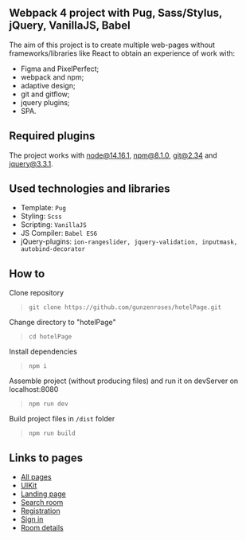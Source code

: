 ## Webpack 4 project with Pug, Sass/Stylus, jQuery, VanillaJS, Babel

The aim of this project is to create multiple web-pages without frameworks/libraries like React to obtain an experience of work with:

- Figma and PixelPerfect;
- webpack and npm;
- adaptive design;
- git and gitflow;
- jquery plugins;
- SPA.

## Required plugins

The project works with node@14.16.1, npm@8.1.0, git@2.34 and jquery@3.3.1.

## Used technologies and libraries

- Template: `Pug`
- Styling: `Scss`
- Scripting: `VanillaJS`
- JS Compiler: `Babel ES6`
- jQuery-plugins: `ion-rangeslider, jquery-validation, inputmask, autobind-decorator`

## How to

Clone repository
>`git clone https://github.com/gunzenroses/hotelPage.git`

Change directory to "hotelPage"
>`cd hotelPage`

Install dependencies
>`npm i`

Assemble project (without producing files) and run it on devServer on localhost:8080
>`npm run dev`

Build project files in `/dist` folder
>`npm run build`

## Links to pages

- [All pages](https://gunzenroses.github.io/hotelPage/)
- [UIKit](https://gunzenroses.github.io/hotelPage/UIKit.html)
- [Landing page](https://gunzenroses.github.io/hotelPage/landing-page.html)
- [Search room](https://gunzenroses.github.io/hotelPage/search-room.html)
- [Registration](https://gunzenroses.github.io/hotelPage/registration.html)
- [Sign in](https://gunzenroses.github.io/hotelPage/sign-in.html)
- [Room details](https://gunzenroses.github.io/hotelPage/room-details.html)
